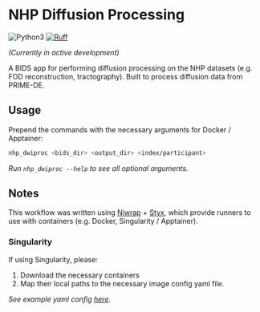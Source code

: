 # NHP Diffusion Processing

![Python3](https://img.shields.io/badge/python-3.11-blue.svg)
[![Ruff](https://img.shields.io/endpoint?url=https://raw.githubusercontent.com/astral-sh/ruff/main/assets/badge/v2.json)](https://github.com/astral-sh/ruff)

<!--
![Python3](https://img.shields.io/badge/python->=3.8,_<3.13-blue.svg)
[![Tests](https://github.com/kaitj/PRIME-DE-DiffusionPreproc/actions/workflows/test.yml/badge.svg?branch=main)](https://github.com/kaitj/PRIME-DE-DiffusionPreproc/actions/workflows/test.yml?query=branch%3Amain)
[![Ruff](https://img.shields.io/endpoint?url=https://raw.githubusercontent.com/astral-sh/ruff/main/assets/badge/v2.json)](https://github.com/astral-sh/ruff)
[![MIT License](https://img.shields.io/badge/license-MIT-blue.svg)](https://github.com/childmindresearch/template-python-repository/blob/main/LICENSE)
[![Documentation Status](https://readthedocs.org/projects/scattr/badge/?version=stable)](https://scattr.readthedocs.io/en/stable/?badge=stable)
[![DOI](https://zenodo.org/badge/DOI/10.5281/zenodo.7636506.svg)](https://doi.org/10.5281/zenodo.7636506)
-->

_(Currently in active development)_

A BIDS app for performing diffusion processing on the NHP datasets (e.g. FOD reconstruction, tractography). Built to process diffusion data from PRIME-DE.

## Usage

Prepend the commands with the necessary arguments for Docker / Apptainer:

```bash
nhp_dwiproc <bids_dir> <output_dir> <index/participant>
```

_Run `nhp_dwiproc --help` to see all optional arguments._

## Notes

This workflow was written using [Niwrap](https://github.com/childmindresearch/niwrap) +
[Styx](https://github.com/childmindresearch/styx), which provide runners to use with containers (e.g. Docker, Singularity / Apptainer).

### Singularity

If using Singularity, please:

1. Download the necessary containers
2. Map their local paths to the necessary image config yaml file.

_See example yaml config
[here](https://github.com/kaitj/nhp-dwiproc/blob/main/src/nhp_dwiproc/app/resources/containers.yaml)._
